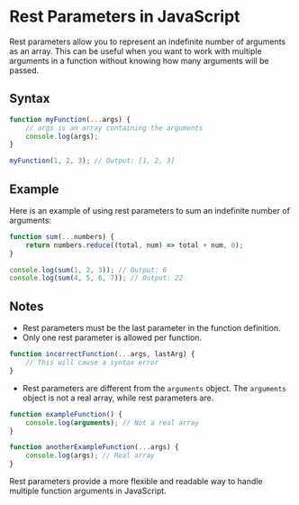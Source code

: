 # Rest Parameters in JavaScript

Rest parameters allow you to represent an indefinite number of arguments as an array. This can be useful when you want to work with multiple arguments in a function without knowing how many arguments will be passed.

## Syntax

```javascript
function myFunction(...args) {
    // args is an array containing the arguments
    console.log(args);
}

myFunction(1, 2, 3); // Output: [1, 2, 3]
```

## Example

Here is an example of using rest parameters to sum an indefinite number of arguments:

```javascript
function sum(...numbers) {
    return numbers.reduce((total, num) => total + num, 0);
}

console.log(sum(1, 2, 3)); // Output: 6
console.log(sum(4, 5, 6, 7)); // Output: 22
```

## Notes

- Rest parameters must be the last parameter in the function definition.
- Only one rest parameter is allowed per function.

```javascript
function incorrectFunction(...args, lastArg) {
    // This will cause a syntax error
}
```

- Rest parameters are different from the `arguments` object. The `arguments` object is not a real array, while rest parameters are.

```javascript
function exampleFunction() {
    console.log(arguments); // Not a real array
}

function anotherExampleFunction(...args) {
    console.log(args); // Real array
}
```

Rest parameters provide a more flexible and readable way to handle multiple function arguments in JavaScript.